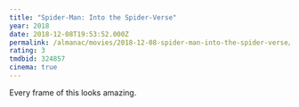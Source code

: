 ```yaml
---
title: "Spider-Man: Into the Spider-Verse"
year: 2018
date: 2018-12-08T19:53:52.000Z
permalink: /almanac/movies/2018-12-08-spider-man-into-the-spider-verse/index.html
rating: 3
tmdbid: 324857
cinema: true
---
```


Every frame of this looks amazing.